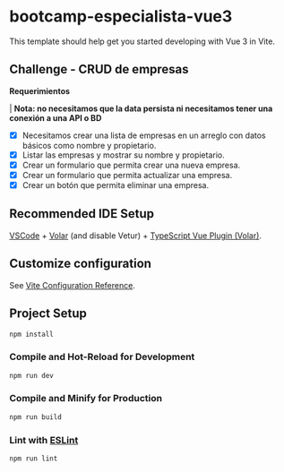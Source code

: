 # bootcamp-especialista-vue3

This template should help get you started developing with Vue 3 in Vite.

## Challenge - CRUD de empresas

**Requerimientos**

| **Nota: no necesitamos que la data persista ni necesitamos tener una conexión a una API o BD**

* [x] Necesitamos crear una lista de empresas en un arreglo con datos básicos como nombre y propietario.
* [x] Listar las empresas y mostrar su nombre y propietario.
* [x] Crear un formulario que permita crear una nueva empresa.
* [x] Crear un formulario que permita actualizar una empresa.
* [x] Crear un botón que permita eliminar una empresa.

## Recommended IDE Setup

[VSCode](https://code.visualstudio.com/) + [Volar](https://marketplace.visualstudio.com/items?itemName=Vue.volar) (and disable Vetur) + [TypeScript Vue Plugin (Volar)](https://marketplace.visualstudio.com/items?itemName=Vue.vscode-typescript-vue-plugin).

## Customize configuration

See [Vite Configuration Reference](https://vitejs.dev/config/).

## Project Setup

```sh
npm install
```

### Compile and Hot-Reload for Development

```sh
npm run dev
```

### Compile and Minify for Production

```sh
npm run build
```

### Lint with [ESLint](https://eslint.org/)

```sh
npm run lint
```
